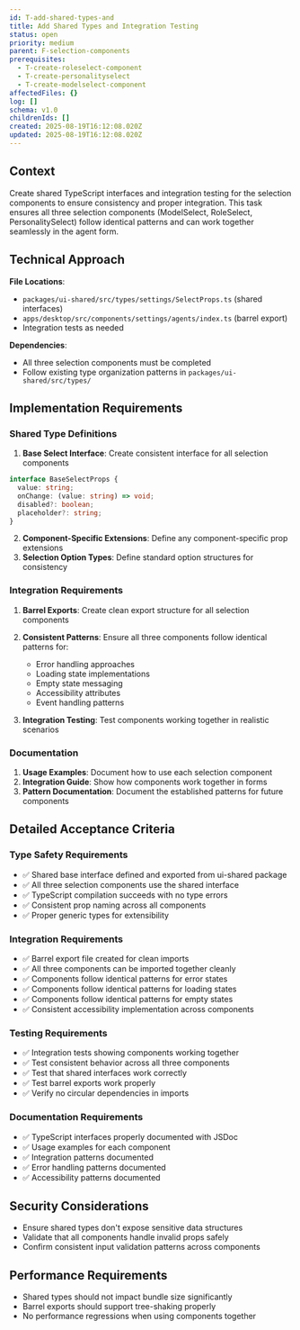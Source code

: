```yaml
---
id: T-add-shared-types-and
title: Add Shared Types and Integration Testing
status: open
priority: medium
parent: F-selection-components
prerequisites:
  - T-create-roleselect-component
  - T-create-personalityselect
  - T-create-modelselect-component
affectedFiles: {}
log: []
schema: v1.0
childrenIds: []
created: 2025-08-19T16:12:08.020Z
updated: 2025-08-19T16:12:08.020Z
---
```


## Context

Create shared TypeScript interfaces and integration testing for the selection components to ensure consistency and proper integration. This task ensures all three selection components (ModelSelect, RoleSelect, PersonalitySelect) follow identical patterns and can work together seamlessly in the agent form.

## Technical Approach

**File Locations**:

- `packages/ui-shared/src/types/settings/SelectProps.ts` (shared interfaces)
- `apps/desktop/src/components/settings/agents/index.ts` (barrel export)
- Integration tests as needed

**Dependencies**:

- All three selection components must be completed
- Follow existing type organization patterns in `packages/ui-shared/src/types/`

## Implementation Requirements

### Shared Type Definitions

1. **Base Select Interface**: Create consistent interface for all selection components

```typescript
interface BaseSelectProps {
  value: string;
  onChange: (value: string) => void;
  disabled?: boolean;
  placeholder?: string;
}
```

2. **Component-Specific Extensions**: Define any component-specific prop extensions
3. **Selection Option Types**: Define standard option structures for consistency

### Integration Requirements

1. **Barrel Exports**: Create clean export structure for all selection components
2. **Consistent Patterns**: Ensure all three components follow identical patterns for:
   - Error handling approaches
   - Loading state implementations
   - Empty state messaging
   - Accessibility attributes
   - Event handling patterns

3. **Integration Testing**: Test components working together in realistic scenarios

### Documentation

1. **Usage Examples**: Document how to use each selection component
2. **Integration Guide**: Show how components work together in forms
3. **Pattern Documentation**: Document the established patterns for future components

## Detailed Acceptance Criteria

### Type Safety Requirements

- ✅ Shared base interface defined and exported from ui-shared package
- ✅ All three selection components use the shared interface
- ✅ TypeScript compilation succeeds with no type errors
- ✅ Consistent prop naming across all components
- ✅ Proper generic types for extensibility

### Integration Requirements

- ✅ Barrel export file created for clean imports
- ✅ All three components can be imported together cleanly
- ✅ Components follow identical patterns for error states
- ✅ Components follow identical patterns for loading states
- ✅ Components follow identical patterns for empty states
- ✅ Consistent accessibility implementation across components

### Testing Requirements

- ✅ Integration tests showing components working together
- ✅ Test consistent behavior across all three components
- ✅ Test that shared interfaces work correctly
- ✅ Test barrel exports work properly
- ✅ Verify no circular dependencies in imports

### Documentation Requirements

- ✅ TypeScript interfaces properly documented with JSDoc
- ✅ Usage examples for each component
- ✅ Integration patterns documented
- ✅ Error handling patterns documented
- ✅ Accessibility patterns documented

## Security Considerations

- Ensure shared types don't expose sensitive data structures
- Validate that all components handle invalid props safely
- Confirm consistent input validation patterns across components

## Performance Requirements

- Shared types should not impact bundle size significantly
- Barrel exports should support tree-shaking properly
- No performance regressions when using components together
